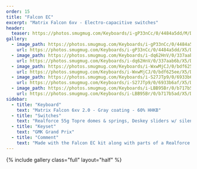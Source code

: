 ```yaml
---
order: 15
title: "Falcon EC"
excerpt: "Matrix Falcon 6xv - Electro-capacitive switches"
header:
  teaser: https://photos.smugmug.com/Keyboards/i-gP33nCc/0/4484a5dd/M/DSC_2890-NEF-M.jpg
gallery:
  - image_path: https://photos.smugmug.com/Keyboards/i-gP33nCc/0/4484a5dd/M/DSC_2890-NEF-M.jpg
    url: https://photos.smugmug.com/Keyboards/i-gP33nCc/0/4484a5dd/X5/DSC_2890-NEF-X5.jpg
  - image_path: https://photos.smugmug.com/Keyboards/i-dq62HnV/0/337aab6b/M/DSC_2901-NEF-M.jpg
    url: https://photos.smugmug.com/Keyboards/i-dq62HnV/0/337aab6b/X5/DSC_2901-NEF-X5.jpg
  - image_path: https://photos.smugmug.com/Keyboards/i-WxwMjCJ/0/bdf625ee/M/DSC_2889-NEF-M.jpg
    url: https://photos.smugmug.com/Keyboards/i-WxwMjCJ/0/bdf625ee/X5/DSC_2889-NEF-X5.jpg
  - image_path: https://photos.smugmug.com/Keyboards/i-S27JTp9/0/6933b6af/M/DSC_2943-NEF-M.jpg
    url: https://photos.smugmug.com/Keyboards/i-S27JTp9/0/6933b6af/X5/DSC_2943-NEF-X5.jpg
  - image_path: https://photos.smugmug.com/Keyboards/i-LBB95Br/0/b717b5ad/M/DSC_2941-NEF-M.jpg
    url: https://photos.smugmug.com/Keyboards/i-LBB95Br/0/b717b5ad/X5/DSC_2941-NEF-X5.jpg
sidebar:
  - title: "Keyboard"
    text: "Matrix Falcon 6xv 2.0 - Gray coating - 60% HHKB"
  - title: "Switches"
    text: "Realforce 55g Topre domes & springs, Deskey sliders w/ silencing rings, Realforce housings"
  - title: "Keyset"
    text: "GMK Grand Prix"
  - title: "Comment"
    text: "Made with the Falcon EC kit along with parts of a Realforce 87U 55g and Deskeys sliders, plate mount Cherry stabilizers"
---
```


{% include gallery class="full" layout="half" %}
